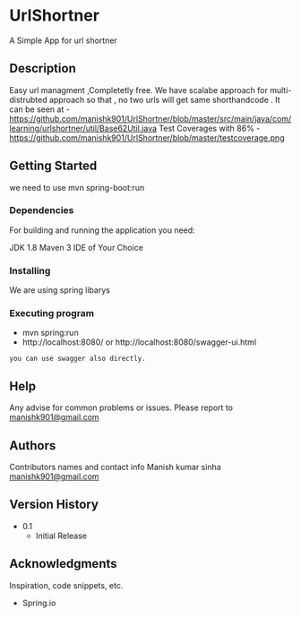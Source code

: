 # UrlShortner

A Simple App for url shortner

## Description

Easy  url managment ,Completetly free.
We have scalabe approach for multi-distrubted approach so that , no two urls will get same shorthandcode .
It can be seen at -https://github.com/manishk901/UrlShortner/blob/master/src/main/java/com/learning/urlshortner/util/Base62Util.java
Test Coverages with 86% -https://github.com/manishk901/UrlShortner/blob/master/testcoverage.png

## Getting Started

we need to use mvn spring-boot:run

### Dependencies

For building and running the application you need:

JDK 1.8
Maven 3
IDE of Your Choice

### Installing

We are using spring libarys

### Executing program

* mvn spring:run
* http://localhost:8080/ or http://localhost:8080/swagger-ui.html
```
you can use swagger also directly.
```

## Help

Any advise for common problems or issues. Please report to manishk901@gmail.com


## Authors

Contributors names and contact info
Manish kumar sinha
manishk901@gmail.com


## Version History


* 0.1
    * Initial Release



## Acknowledgments

Inspiration, code snippets, etc.
* Spring.io
